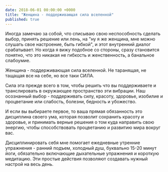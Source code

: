 ```yaml
---
date: 2018-06-01 00:00:00 +0000
title: "Женщина - поддерживающая сила вселенной"
published: true
---
```

Иногда замечаю за собой, что списываю свою неспособность сделать выбор, принять решение или лень, на "ну я же женщина, мне можно слушать свое настроение, быть гибкой", и этот внутренний диалог срабатывает. Но когда я вижу подобное со стороны, сразу становится понятно, что это никакая не гибкость и женственность, а банальное слабоумие.

Женщина - поддерживающая сила вселенной. Не таранящая, не тащащая все на себе, но все таки СИЛА.

Сила эта прежде всего в том, чтобы решить что вы поддерживаете и транслировать в окружающее пространство эти вибрации. Наш осознанный выбор - поддерживать силу, красоту, здоровье, изобилие и процветание или слабость, болезни, бедность и убожество.

И если вы выбираете первое, то ваша прямая обязанность это дисциплина своего ума, которая позволит сохранить красоту и здоровье, и принимать верные решения о том куда направить свою энергию, чтобы способствовать процветанию и развитию мира вокруг вас. 

Дисциплинировать себя мне помогает ежедневные утренние упражнения - ранний подъем, холодный душ, буквально 15-20 минут йоги, обязательно включающие дыхательные упражнения и короткую медитацию. Эти простые действия позволяют создавать нужный настрой на весь день.
